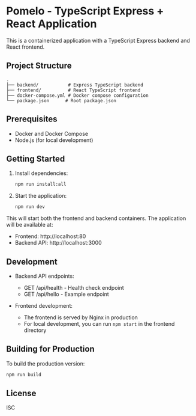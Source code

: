 # Pomelo - TypeScript Express + React Application

This is a containerized application with a TypeScript Express backend and React frontend.

## Project Structure

```
.
├── backend/           # Express TypeScript backend
├── frontend/          # React TypeScript frontend
├── docker-compose.yml # Docker compose configuration
└── package.json      # Root package.json
```

## Prerequisites

- Docker and Docker Compose
- Node.js (for local development)

## Getting Started

1. Install dependencies:

   ```bash
   npm run install:all
   ```

2. Start the application:
   ```bash
   npm run dev
   ```

This will start both the frontend and backend containers. The application will be available at:

- Frontend: http://localhost:80
- Backend API: http://localhost:3000

## Development

- Backend API endpoints:

  - GET /api/health - Health check endpoint
  - GET /api/hello - Example endpoint

- Frontend development:
  - The frontend is served by Nginx in production
  - For local development, you can run `npm start` in the frontend directory

## Building for Production

To build the production version:

```bash
npm run build
```

## License

ISC
